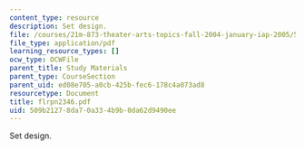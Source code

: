 ```yaml
---
content_type: resource
description: Set design.
file: /courses/21m-873-theater-arts-topics-fall-2004-january-iap-2005/509b21278da70a334b9b0da62d9490ee_flrpn2346.pdf
file_type: application/pdf
learning_resource_types: []
ocw_type: OCWFile
parent_title: Study Materials
parent_type: CourseSection
parent_uid: ed08e705-a0cb-425b-fec6-178c4a073ad8
resourcetype: Document
title: flrpn2346.pdf
uid: 509b2127-8da7-0a33-4b9b-0da62d9490ee
---
```

Set design.

